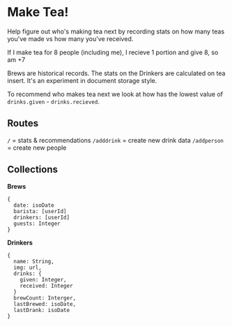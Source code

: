 Make Tea!
=========

Help figure out who's making tea next by recording stats on how many teas you've made vs how many you've received.

If I make tea for 8 people (including me), I recieve 1 portion and give 8, so am +7

Brews are historical records. The stats on the Drinkers are calculated on tea insert. It's an experiment in document storage style.

To recommend who makes tea next we look at how has the lowest value of `drinks.given` - `drinks.recieved`.

Routes
------

`/` = stats & recommendations
`/adddrink` = create new drink data
`/addperson` = create new people


Collections
-----------

**Brews**
```
{
  date: isoDate
  barista: [userId]
  drinkers: [userId]
  guests: Integer
}
```

**Drinkers**
```
{
  name: String,
  img: url,
  drinks: {
    given: Integer,
    received: Integer
  }
  brewCount: Interger,
  lastBrewed: isoDate,
  lastDrank: isoDate
}
```